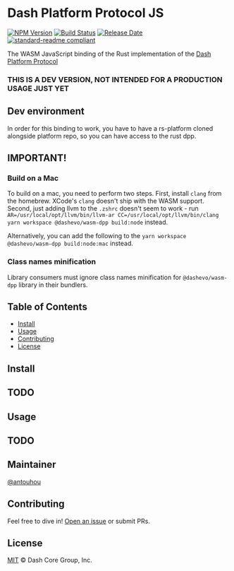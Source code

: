 # Dash Platform Protocol JS

[![NPM Version](https://img.shields.io/npm/v/@dashevo/dpp)](https://www.npmjs.com/package/@dashevo/dpp)
[![Build Status](https://github.com/dashevo/platform/actions/workflows/release.yml/badge.svg)](https://github.com/dashevo/platform/actions/workflows/release.yml)
[![Release Date](https://img.shields.io/github/release-date/dashevo/platform)](https://github.com/dashevo/platform/releases/latest)
[![standard-readme compliant](https://img.shields.io/badge/readme%20style-standard-brightgreen)](https://github.com/RichardLitt/standard-readme)

The WASM JavaScript binding of the Rust implementation of the [Dash Platform Protocol](https://dashplatform.readme.io/docs/explanation-platform-protocol)

### THIS IS A DEV VERSION, NOT INTENDED FOR A PRODUCTION USAGE JUST YET

## Dev environment

In order for this binding to work, you have to have a rs-platform cloned
alongside platform repo, so you can have access to the rust dpp.

## IMPORTANT! 
### Build on a Mac

To build on a mac, you need to perform two steps. First, install `clang`
from the homebrew. XCode's `clang` doesn't ship with the WASM support. Second,
just adding llvm to the `.zshrc` doesn't seem to work - run 
`AR=/usr/local/opt/llvm/bin/llvm-ar CC=/usr/local/opt/llvm/bin/clang yarn workspace @dashevo/wasm-dpp build:node`
instead.

Alternatively, you can add the following to the `yarn workspace @dashevo/wasm-dpp build:node:mac` instead.

### Class names minification
Library consumers must ignore class names minification for `@dashevo/wasm-dpp` library in their bundlers.  

## Table of Contents

- [Install](#install)
- [Usage](#usage)
- [Contributing](#contributing)
- [License](#license)

## Install

## TODO

## Usage

## TODO

## Maintainer

[@antouhou](https://github.com/antouhou)

## Contributing

Feel free to dive in! [Open an issue](https://github.com/dashevo/platform/issues/new/choose) or submit PRs.

## License

[MIT](LICENSE) &copy; Dash Core Group, Inc.
